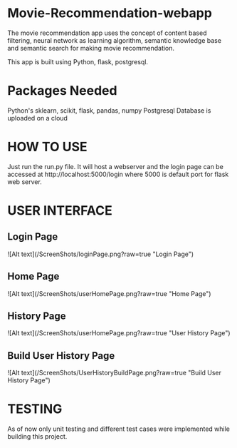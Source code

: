 # Movie-Recommendation-webapp

The movie recommendation app uses the concept of content based filtering, neural network as learning algorithm, semantic knowledge base and semantic search for making movie recommendation.

This app is built using Python, flask, postgresql. 

<h1>Packages Needed</h1>
Python's sklearn, scikit, flask, pandas, numpy
Postgresql Database is uploaded on a cloud

<h1>HOW TO USE</h1>
Just run the run.py file. It will host a webserver and the login page can be accessed at <a>http://localhost:5000/login</a> where 5000 is default port for flask web server.

<h1>USER INTERFACE</h1> 

<h2> Login Page </h2>
![Alt text](/ScreenShots/loginPage.png?raw=true "Login Page")

<h2> Home Page </h2>
![Alt text](/ScreenShots/userHomePage.png?raw=true "Home Page")

<h2>History Page</h2>
![Alt text](/ScreenShots/userHomePage.png?raw=true "User History Page")

<h2>Build User History Page</h2>
![Alt text](/ScreenShots/UserHistoryBuildPage.png?raw=true "Build User History Page")

<h1>TESTING</h1>
As of now only unit testing and different test cases were implemented while building this project. 

